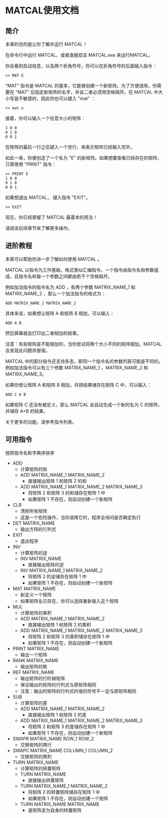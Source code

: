 # MATCAL使用文档

## 简介

本章的目的是让你了解并运行 MATCAL！

在命令行中运行 MATCAL，或者直接双击 MATCAL.exe 来运行MATCAL。

你会看到启动信息，以及两个折角符号，你可以在折角符号的后面输入指令：

```
>> MAT E
```

"MAT" 指令是 MATCAL 的基本，它能够创建一个新矩阵。为了方便调用，你需要在 "MAT" 后指定新矩阵的名字，并且二者必须用空格隔开。在 MATCAL 中大小写是不敏感的，因此你也可以键入 "mat" ：

```
>> mat e
```

接着，你可以输入一个任意大小的矩阵：

```
1 0 0
0 1 0
0 0 1

```

在矩阵的最后一行之后键入一个空行，来表示矩阵已经输入完毕。

如此一来，你便创造了一个名为 "E" 的新矩阵。如果想要查看已经存在的矩阵，只需使用 "PRINT" 指令：

```
>> PRINT E
1 0 0
0 1 0
0 0 1
```

如果想退出 MATCAL， 键入指令 "EXIT"。

```
>> EXIT
```

现在，你已经掌握了 MATCAL 最基本的用法！

请阅读后续章节来了解更多操作。

## 进阶教程

本章可以帮助你进一步了解如何使用 MATCAL 。

MATCAL 以指令为工作基础，格式类似汇编指令。一个指令由指令名和参数组成，且指令名和每一个参数之间都由若干个空格隔开。

例如加法指令的指令名为 ADD ，有两个参数 MATRIX_NAME_1 和 MATRIX_NAME_2 ，那么一个加法指令的格式为：

```
ADD MATRIX_NAME_1 MATRIX_NAME_2
```

具体来说，如果想让矩阵 A 和矩阵 B 相加，可以输入：

```
ADD A B
```

然后屏幕就会打印出二者相加的结果。

注意：有些矩阵是不能相加的，当你尝试将两个大小不同的矩阵相加，MATCAL 会发现此问题并报错。

MATCAL 中的部分指令还支持多态，即同一个指令名的参数列表可能是不同的。例如加法指令可以有三个参数 MATRIX_NAME_1 ，MATRIX_NAME_2 和 MATRIX_NAME_3。

如果你想让矩阵 A 和矩阵 B 相加，并把结果储存在矩阵 C 中，可以输入：

```
ADD C A B
```

如果矩阵 C 还没有被定义，那么 MATCAL 会自动生成一个新的名为 C 的矩阵，并储存 A+B 的结果。

关于更多的功能，请参考指令列表。

## 可用指令

按照指令名称字典序排序

- ADD
  - 计算矩阵的和
  - ADD MATRIX_NAME_1 MATRIX_NAME_2
    - 直接输出矩阵 1 和矩阵 2 的和
  - ADD MATRIX_NAME_1 MATRIX_NAME_2 MATRIX_NAME_3
    - 将矩阵 2 和矩阵 3 的和储存在矩阵 1 中
    - 如果矩阵 1 不存在，则自动创建一个新矩阵
- CLR
  - 清除所有矩阵
  - 这是一个危险操作，当你调用它时，程序会询问是否确定执行
- DET MATRIX_NAME
  - 输出方阵的行列式
- EXIT
  - 退出程序
- INV
  - 计算矩阵的逆
  - INV MATRIX_NAME
    - 直接输出矩阵的逆
  - INV MATRIX_NAME_1 MATRIX_NAME_2
    - 将矩阵 2 的逆储存在矩阵 1 中
    - 如果矩阵 1 不存在，则自动创建一个新矩阵
- MAT MATRIX_NAME
  - 新定义一个矩阵
  - 如果矩阵名已存在，你可以选择重新输入这个矩阵
- MUL
  - 计算矩阵的乘积
  - ADD MATRIX_NAME_1 MATRIX_NAME_2
    - 直接输出矩阵 1 和矩阵 2 的乘积
  - ADD MATRIX_NAME_1 MATRIX_NAME_2 MATRIX_NAME_3
    - 将矩阵 2 和矩阵 3 的乘积储存在矩阵 1 中
    - 如果矩阵 1 不存在，则自动创建一个新矩阵
- PRINT MATRIX_NAME
  - 输出一个矩阵
- RANK MATRIX_NAME
  - 输出矩阵的秩
- REF MATRIX_NAME
  - 输出矩阵的行阶梯矩阵
  - 保证输出的矩阵的行列式与原矩阵相同
  - 注意：输出的矩阵的行列式的值的符号不一定与原矩阵相同
- SUB
  - 计算矩阵的差
  - ADD MATRIX_NAME_1 MATRIX_NAME_2
    - 直接输出矩阵 1 和矩阵 2 的差
  - ADD MATRIX_NAME_1 MATRIX_NAME_2 MATRIX_NAME_3
    - 将矩阵 2 和矩阵 3 的差储存在矩阵 1 中
    - 如果矩阵 1 不存在，则自动创建一个新矩阵
- SWAPR MATRIX_NAME ROW_1 ROW_2
  - 交换矩阵的两行
- SWAPC MATRIX_NAME COLUMN_1 COLUMN_2
  - 交换矩阵的两列
- TURN MATRIX_NAME
  - 计算矩阵的转置矩阵
  - TURN MATRIX_NAME
    - 直接输出转置矩阵
  - TURN MATRIX_NAME_1 MATRIX_NAME_2
    - 将矩阵 2 的转置矩阵储存在矩阵 1 中
    - 如果矩阵 1 不存在，则自动创建一个矩阵
  - TURN MATRIX_NAME MATRIX_NAME
    - 是矩阵变为自身的转置矩阵

